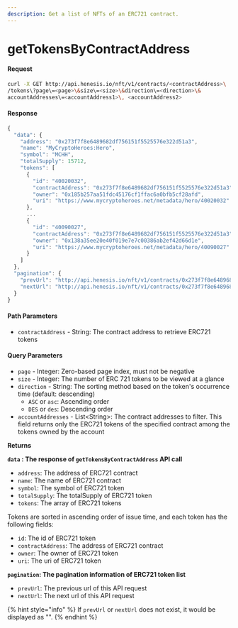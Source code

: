 ```yaml
---
description: Get a list of NFTs of an ERC721 contract.
---
```


# getTokensByContractAddress

#### Request

```bash
curl -X GET http://api.henesis.io/nft/v1/contracts/<contractAddress>\
/tokens\?page\=<page>\&size\=<size>\&direction\=<direction>\&
accountAddresses\=<accountAddress1>\, <accountAddress2>
```

#### Response

```javascript
{
  "data": {
    "address": "0x273f7f8e6489682df756151f5525576e322d51a3",
    "name": "MyCryptoHeroes:Hero",
    "symbol": "MCHH",
    "totalSupply": 15712,
    "tokens": [
      {
        "id": "40020032",
        "contractAddress": "0x273f7f8e6489682df756151f5525576e322d51a3",
        "owner": "0x185b257aa51fdc45176cf1ffac6a0bfb5cf28afd",
        "uri": "https://www.mycryptoheroes.net/metadata/hero/40020032"
      },
      ...
      {
        "id": "40090027",
        "contractAddress": "0x273f7f8e6489682df756151f5525576e322d51a3",
        "owner": "0x138a35ee20e40f019e7e7c00386ab2ef42d66d1e",
        "uri": "https://www.mycryptoheroes.net/metadata/hero/40090027"
      }
    ]
  },
  "pagination": {
    "prevUrl": "http://api.henesis.io/nft/v1/contracts/0x273f7f8e6489682df756151f5525576e322d51a3/tokens?page=0&size=15&direction=ASC&accountAddresses=0x138a35ee20e40f019e7e7c00386ab2ef42d66d1e",
    "nextUrl": "http://api.henesis.io/nft/v1/contracts/0x273f7f8e6489682df756151f5525576e322d51a3/tokens?page=2&size=15&direction=ASC&accountAddresses=0x138a35ee20e40f019e7e7c00386ab2ef42d66d1e        "
  }
}
```

#### Path Parameters

* `contractAddress` - String: The contract address to retrieve ERC721 tokens

#### Query Parameters

* `page` - Integer: Zero-based page index, must not be negative
* `size` - Integer: The number of ERC 721 tokens to be viewed at a glance
* `direction` - String: The sorting method based on the token's occurrence time \(default: descending\)
  * `ASC` or `asc`: Ascending order
  * `DES` or `des`: Descending order
* `accountAddresses` - List&lt;String&gt;: The contract addresses to filter. This field returns only the ERC721 tokens of the specified contract among the tokens owned by the account 

**Returns**

**`data` : The response of `getTokensByContractAddress` API call**

* `address`: The address of ERC721 contract
* `name`: The name of ERC721 contract
* `symbol`: The symbol of ERC721 token
* `totalSupply`: The totalSupply of ERC721 token 
* `tokens`: The array of ERC721 tokens

Tokens are sorted in ascending order of issue time, and each token has the following fields:

* `id`: The id of ERC721 token
* `contractAddress`: The address of ERC721 contract
* `owner`: The owner of ERC721 token
* `uri`: The uri of ERC721 token

**`pagination`: The pagination information of ERC721 token list**

* `prevUrl`: The previous url of this API request
* `nextUrl`: The next url of this API request

{% hint style="info" %}
If `prevUrl` or `nextUrl` does not exist, it would be displayed as "".
{% endhint %}

